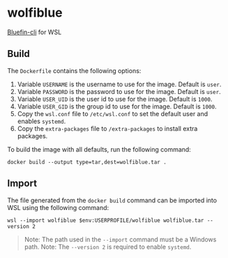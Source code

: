 # wolfiblue

[Bluefin-cli](https://github.com/castrojo/bluefin-cli) for WSL

## Build

The `Dockerfile` contains the following options:

1. Variable `USERNAME` is the username to use for the image. Default is `user`.
1. Variable `PASSWORD` is the password to use for the image. Default is `user`.
1. Variable `USER_UID` is the user id to use for the image. Default is `1000`.
1. Variable `USER_GID` is the group id to use for the image. Default is `1000`.
1. Copy the `wsl.conf` file to `/etc/wsl.conf` to set the default user and enables `systemd`.
1. Copy the `extra-packages` file to `/extra-packages` to install extra packages.

To build the image with all defaults, run the following command:

```shell
docker build --output type=tar,dest=wolfiblue.tar .
```

## Import

The file generated from the `docker build` command can be imported into WSL using the following command:

```shell
wsl --import wolfiblue $env:USERPROFILE/wolfiblue wolfiblue.tar --version 2
```

> Note: The path used in the `--import` command must be a Windows path.
> Note: The `--version 2` is required to enable `systemd`.
